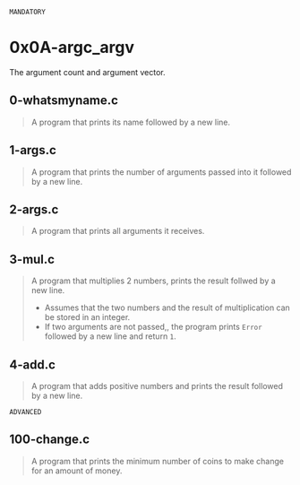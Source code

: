 ```MANDATORY ```

# 0x0A-argc_argv
The argument count and argument vector.
## 0-whatsmyname.c
> A program that prints its name followed by a new line.
## 1-args.c
> A program that prints the number of arguments passed into it followed by a new line.
## 2-args.c
> A program that prints all arguments it receives.
## 3-mul.c
> A program that multiplies 2 numbers, prints the result follwed by a new line.
> - Assumes that the two numbers and the result of multiplication can be stored in an integer.
> - If two arguments are not passed,, the program prints ``` Error ``` followed by a new line and return ``` 1 ```.
## 4-add.c
> A program that adds positive numbers and prints the result followed by a new line.

```ADVANCED ```

## 100-change.c
>  A program that prints the minimum number of coins to make change for an amount of money.
